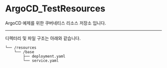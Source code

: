 # ArgoCD_TestResources
ArgoCD 예제를 위한 쿠버네티스 리소스 저장소 입니다.

***
디렉터리 및 파일 구조는 아래와 같습니다. <br>


```
└── /resources
    └── /base
        ├── deployment.yaml
        └── service.yaml
```

<!--
```
├── /resources
    ├── /base
    │   ├── deployment.yaml
    │   ├── service.yaml
    │   └── kustomization.yaml
    └── /overlays
        ├── deployment-patch.yaml
        ├── service-patch.yaml
        └── kustomization.yaml
```


<br>
구조에 대한 설명은 아래와 같습니다. <br>

- /base : 쿠버네티스의 원본 manifest 리소스를 저장하는 공간입니다.
  - service.yaml : Pod의 내부 및 외부 네트워크를 설정하기 위한 리소스 입니다.
  - deployment.yaml : Pod를 클러스터에 배포하기 위한 리소스 입니다.
  - kustomization.yaml : kustomize가 관리해야할 원본 리소스가 어떻게 구성되는지 등록하는 리소스 입니다.
- /overlays : kustomize를 사용하여 원본 manifest 리소스의 일부 값을 변경하기 위한 patch 리소스를 저장하는 공간입니다.
  - service-patch.yaml : service.yaml의 일부 내용을 변경하기 위한 리소스 입니다.
  - deployment-patch.yaml : deployment.yaml의 일부 내용을 변경하기 위한 리소스 입니다.
  - kustomization.yaml : service.yaml 혹은 deployment.yaml의 어느 부분을 수정할 것인지에 대한 내용을 기록하는 리소스 입니다.

-->